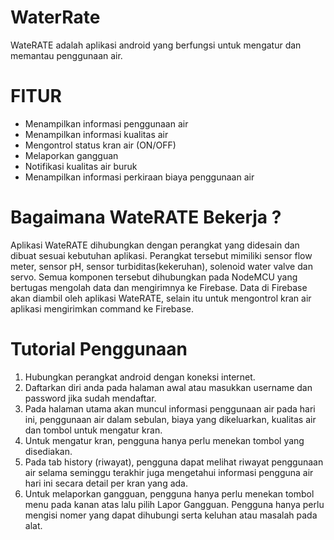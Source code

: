 # WaterRate


WateRATE adalah aplikasi android yang berfungsi untuk mengatur dan memantau penggunaan air.


# FITUR

-	Menampilkan informasi penggunaan air
-	Menampilkan informasi kualitas air
-	Mengontrol status kran air (ON/OFF)
-	Melaporkan gangguan
-	Notifikasi kualitas air buruk
-	Menampilkan informasi perkiraan biaya penggunaan air


# Bagaimana WateRATE Bekerja ?

Aplikasi WateRATE dihubungkan dengan perangkat yang didesain dan dibuat sesuai kebutuhan aplikasi.
Perangkat tersebut mimiliki sensor flow meter, sensor pH, sensor turbiditas(kekeruhan), solenoid water valve dan servo.
Semua komponen tersebut dihubungkan pada NodeMCU yang bertugas mengolah data dan mengirimnya ke Firebase.
Data di Firebase akan diambil oleh aplikasi WateRATE, selain itu untuk mengontrol kran air aplikasi mengirimkan command ke Firebase.


# Tutorial Penggunaan

1.	Hubungkan perangkat android dengan koneksi internet.
2.	Daftarkan diri anda pada halaman awal atau masukkan username dan password jika sudah mendaftar.
3.	Pada halaman utama akan muncul informasi penggunaan air pada hari ini, penggunaan air dalam sebulan, biaya yang dikeluarkan, kualitas air dan tombol untuk mengatur kran.
4.	Untuk mengatur kran, pengguna hanya perlu menekan tombol yang disediakan.
5.	Pada tab history (riwayat), pengguna dapat melihat riwayat penggunaan air selama seminggu terakhir juga mengetahui informasi pengguna air hari ini secara detail per kran yang ada.
6.	Untuk melaporkan gangguan, pengguna hanya perlu menekan tombol menu pada kanan atas lalu pilih Lapor Gangguan.
	Pengguna hanya perlu mengisi nomer yang dapat dihubungi serta keluhan atau masalah pada alat.
